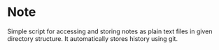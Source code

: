 Note
====
Simple script for accessing and storing notes as plain text files in given
directory structure. It automatically stores history using git.
